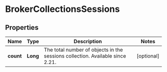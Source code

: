 
# BrokerCollectionsSessions

## Properties
Name | Type | Description | Notes
------------ | ------------- | ------------- | -------------
**count** | **Long** | The total number of objects in the sessions collection. Available since 2.21. |  [optional]



